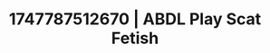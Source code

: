 ---
categories:
- Tasteful nudity
- JOI (jerk off instructions)
- Candlelit scenes
- Mindful pleasure
- Cheerleader roleplay
image: /assets/images/1747787512670.jpg
layout: post
seo:
  description: Featured content with artistic Scat Fetish, ABDL Play. HD images available.
  keywords: Scat Fetish, ABDL Play
  og_image: /assets/images/1747787512670.jpg
  schema_type: VisualArtwork
tags:
- ABDL Play
- '#1747787512670'
- Scat Fetish
title: 1747787512670 | ABDL Play Scat Fetish
---
